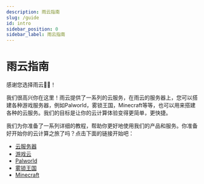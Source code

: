 ```yaml
---
description: 雨云指南
slug: /guide
id: intro
sidebar_position: 0
sidebar_label: 雨云指南
---
```



# 雨云指南

感谢您选择雨云👏🏻！

我们很高兴你在这里！雨云提供了一系列的云服务，在雨云的服务器上，您可以搭建各种游戏服务器，例如Palworld，雾锁王国，Minecraft等等，也可以用来搭建各种的云服务。我们的目标是让你的云计算体验变得更简单，更快捷。

我们为你准备了一系列详细的教程，帮助你更好地使用我们的产品和服务。你准备好开始你的云计算之旅了吗？点击下面的链接开始吧：

- [云服务器](/docs/guide/cloud/bt)
- [游戏云](/docs/guide/games/terraria)
- [Palworld](/docs/guide/palworld/config)
- [雾锁王国](/docs/guide/Enshrouded/install)
- [Minecraft](/docs/guide/Minecraft/Minecraft_Guidebook)

